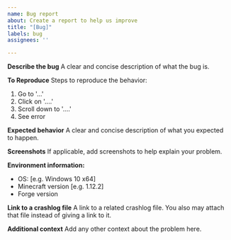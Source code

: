 ```yaml
---
name: Bug report
about: Create a report to help us improve
title: "[Bug]"
labels: bug
assignees: ''

---
```


**Describe the bug**
A clear and concise description of what the bug is.

**To Reproduce**
Steps to reproduce the behavior:
1. Go to '...'
2. Click on '....'
3. Scroll down to '....'
4. See error

**Expected behavior**
A clear and concise description of what you expected to happen.

**Screenshots**
If applicable, add screenshots to help explain your problem.

**Environment information:**
 - OS: [e.g. Windows 10 x64]
 - Minecraft version [e.g. 1.12.2]
 - Forge version

**Link to a crashlog file**
A link to a related crashlog file. You also may attach that file instead of giving a link to it.

**Additional context**
Add any other context about the problem here.
